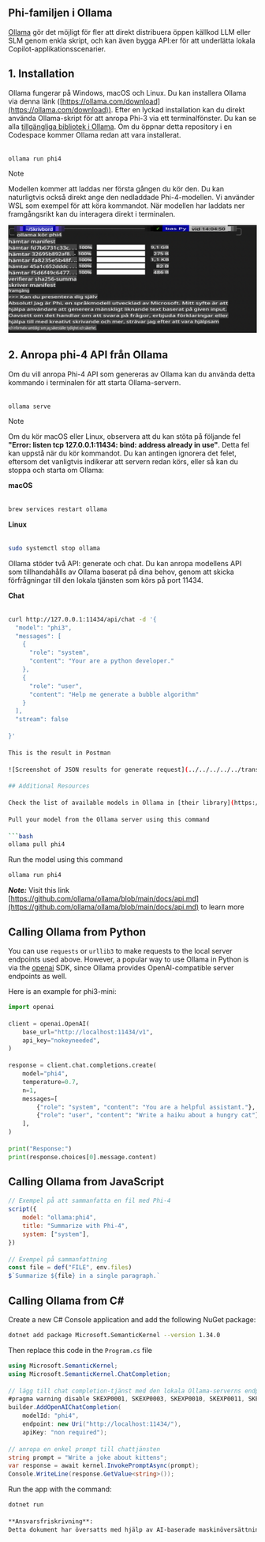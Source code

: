 ## Phi-familjen i Ollama

[Ollama](https://ollama.com) gör det möjligt för fler att direkt distribuera öppen källkod LLM eller SLM genom enkla skript, och kan även bygga API:er för att underlätta lokala Copilot-applikationsscenarier.

## **1. Installation**

Ollama fungerar på Windows, macOS och Linux. Du kan installera Ollama via denna länk ([https://ollama.com/download](https://ollama.com/download)). Efter en lyckad installation kan du direkt använda Ollama-skript för att anropa Phi-3 via ett terminalfönster. Du kan se alla [tillgängliga bibliotek i Ollama](https://ollama.com/library). Om du öppnar detta repository i en Codespace kommer Ollama redan att vara installerat.

```bash

ollama run phi4

```

> [!NOTE]
> Modellen kommer att laddas ner första gången du kör den. Du kan naturligtvis också direkt ange den nedladdade Phi-4-modellen. Vi använder WSL som exempel för att köra kommandot. När modellen har laddats ner framgångsrikt kan du interagera direkt i terminalen.

![run](../../../../../translated_images/ollama_run.b0be611de61f3bb3b42e22205cedf6714b0335ba9288e71d985bf9024f3c20f5.sv.png)

## **2. Anropa phi-4 API från Ollama**

Om du vill anropa Phi-4 API som genereras av Ollama kan du använda detta kommando i terminalen för att starta Ollama-servern.

```bash

ollama serve

```

> [!NOTE]
> Om du kör macOS eller Linux, observera att du kan stöta på följande fel **"Error: listen tcp 127.0.0.1:11434: bind: address already in use"**. Detta fel kan uppstå när du kör kommandot. Du kan antingen ignorera det felet, eftersom det vanligtvis indikerar att servern redan körs, eller så kan du stoppa och starta om Ollama:

**macOS**

```bash

brew services restart ollama

```

**Linux**

```bash

sudo systemctl stop ollama

```

Ollama stöder två API: generate och chat. Du kan anropa modellens API som tillhandahålls av Ollama baserat på dina behov, genom att skicka förfrågningar till den lokala tjänsten som körs på port 11434.

**Chat**

```bash

curl http://127.0.0.1:11434/api/chat -d '{
  "model": "phi3",
  "messages": [
    {
      "role": "system",
      "content": "Your are a python developer."
    },
    {
      "role": "user",
      "content": "Help me generate a bubble algorithm"
    }
  ],
  "stream": false
  
}'

This is the result in Postman

![Screenshot of JSON results for generate request](../../../../../translated_images/ollama_gen.bd58ab69d4004826e8cd31e17a3c59840df127b0a30ac9bb38325ac58c74caa5.sv.png)

## Additional Resources

Check the list of available models in Ollama in [their library](https://ollama.com/library).

Pull your model from the Ollama server using this command

```bash
ollama pull phi4
```

Run the model using this command

```bash
ollama run phi4
```

***Note:*** Visit this link [https://github.com/ollama/ollama/blob/main/docs/api.md](https://github.com/ollama/ollama/blob/main/docs/api.md) to learn more

## Calling Ollama from Python

You can use `requests` or `urllib3` to make requests to the local server endpoints used above. However, a popular way to use Ollama in Python is via the [openai](https://pypi.org/project/openai/) SDK, since Ollama provides OpenAI-compatible server endpoints as well.

Here is an example for phi3-mini:

```python
import openai

client = openai.OpenAI(
    base_url="http://localhost:11434/v1",
    api_key="nokeyneeded",
)

response = client.chat.completions.create(
    model="phi4",
    temperature=0.7,
    n=1,
    messages=[
        {"role": "system", "content": "You are a helpful assistant."},
        {"role": "user", "content": "Write a haiku about a hungry cat"},
    ],
)

print("Response:")
print(response.choices[0].message.content)
```

## Calling Ollama from JavaScript 

```javascript
// Exempel på att sammanfatta en fil med Phi-4
script({
    model: "ollama:phi4",
    title: "Summarize with Phi-4",
    system: ["system"],
})

// Exempel på sammanfattning
const file = def("FILE", env.files)
$`Summarize ${file} in a single paragraph.`
```

## Calling Ollama from C#

Create a new C# Console application and add the following NuGet package:

```bash
dotnet add package Microsoft.SemanticKernel --version 1.34.0
```

Then replace this code in the `Program.cs` file

```csharp
using Microsoft.SemanticKernel;
using Microsoft.SemanticKernel.ChatCompletion;

// lägg till chat completion-tjänst med den lokala Ollama-serverns endpoint
#pragma warning disable SKEXP0001, SKEXP0003, SKEXP0010, SKEXP0011, SKEXP0050, SKEXP0052
builder.AddOpenAIChatCompletion(
    modelId: "phi4",
    endpoint: new Uri("http://localhost:11434/"),
    apiKey: "non required");

// anropa en enkel prompt till chattjänsten
string prompt = "Write a joke about kittens";
var response = await kernel.InvokePromptAsync(prompt);
Console.WriteLine(response.GetValue<string>());
```

Run the app with the command:

```bash
dotnet run

**Ansvarsfriskrivning**:  
Detta dokument har översatts med hjälp av AI-baserade maskinöversättningstjänster. Även om vi strävar efter noggrannhet, bör du vara medveten om att automatiserade översättningar kan innehålla fel eller felaktigheter. Det ursprungliga dokumentet på sitt originalspråk bör betraktas som den auktoritativa källan. För kritisk information rekommenderas professionell mänsklig översättning. Vi tar inget ansvar för eventuella missförstånd eller feltolkningar som uppstår vid användning av denna översättning.
